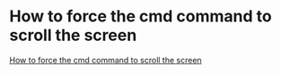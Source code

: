 # How to force the cmd command to scroll the screen
[How to force the cmd command to scroll the screen](https://aiwithcloud.com/2022/09/15/how_to_force_the_cmd_command_to_scroll_the_screen/)